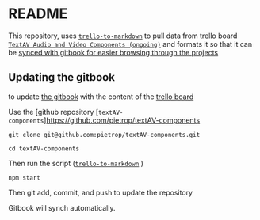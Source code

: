 # README

This repository, uses [`trello-to-markdown`](https://www.npmjs.com/package/trello-to-markdown) to pull data from trello board [`TextAV Audio and Video Components (ongoing)`](https://trello.com/b/58mo9Tpa/textav-audio-and-video-components-ongoing) and formats it so that it can be [synced with gitbook for easier browsing through the projects](https://pietropassarelli.gitbooks.io/textav-audio-and-video-components-ongoing/content/)

<!-- 
To change the content edit the trello board. -->

## Updating the gitbook

to update [the gitbook](https://pietropassarelli.gitbooks.io/textav-audio-and-video-components-ongoing/content/) with the content of the [trello board](https://trello.com/b/58mo9Tpa/textav-audio-and-video-components-ongoing) 

Use the [github repository [`textAV-components`]https://github.com/pietrop/textAV-components

```
git clone git@github.com:pietrop/textAV-components.git
```

```
cd textAV-components
```

Then run the script ([`trello-to-markdown`](https://www.npmjs.com/package/trello-to-markdown) )
```
npm start 
```

Then git add, commit, and push to update the repository

Gitbook will synch automatically. 